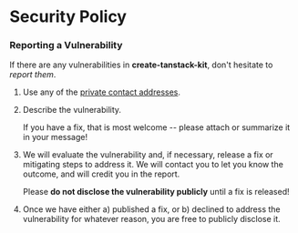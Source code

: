 # Security Policy

### Reporting a Vulnerability

If there are any vulnerabilities in **create-tanstack-kit**, don't hesitate to _report them_.

1. Use any of the [private contact addresses](https://github.com/tanstack-kit/create-tanstack-kit#support).
2. Describe the vulnerability.

   If you have a fix, that is most welcome -- please attach or summarize it in your message!

3. We will evaluate the vulnerability and, if necessary, release a fix or mitigating steps to address it. We will contact you to let you know the outcome, and will credit you in the report.

   Please **do not disclose the vulnerability publicly** until a fix is released!

4. Once we have either a) published a fix, or b) declined to address the vulnerability for whatever reason, you are free to publicly disclose it.
